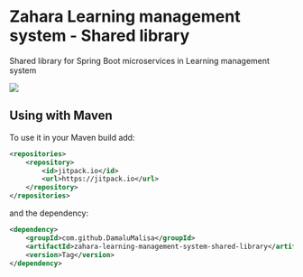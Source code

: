 # Zahara Learning management system - Shared library

Shared library for Spring Boot microservices in Learning management system

[![](https://jitpack.io/v/DamaluMalisa/zahara-learning-management-system-shared-library.svg)](https://jitpack.io/#DamaluMalisa/zahara-learning-management-system-shared-library)


## Using with Maven

To use it in your Maven build add:
```xml
<repositories>
    <repository>
        <id>jitpack.io</id>
        <url>https://jitpack.io</url>
    </repository>
</repositories>
```

and the dependency:

```xml
<dependency>
    <groupId>com.github.DamaluMalisa</groupId>
    <artifactId>zahara-learning-management-system-shared-library</artifactId>
    <version>Tag</version>
</dependency>

```
